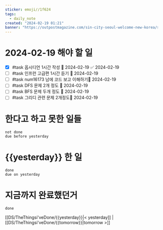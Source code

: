 ```yaml
---
sticker: emoji//1f624
tags:
  - daily_note
created: "2024-02-19 01:21"
banner: "https://outpostmagazine.com/sin-city-seoul-welcome-new-korea/seoul-skyline-photo/"
---
```


# 2024-02-19 해야 할 일

- [x] #task 옵시디언 1시간 작성 📅 2024-02-19 ✅ 2024-02-19
- [ ] #task 인프런 고급편 1시간 듣기 📅 2024-02-19
- [ ] #task num16173 남에 코드 보고 이해하기📅 2024-02-19 
- [ ] #task DFS 문제 2개 정도 📅 2024-02-19 
- [ ] #task BFS 문제 두개 정도 📅 2024-02-19 
- [ ] #task 그리디 관련 문제 2개정도📅 2024-02-19 
# 한다고 하고 못한 일들
```tasks
not done
due before yesterday
```
# {{yesterday}} 한 일
```tasks
done
due on yesterday
```
# 지금까지 완료했던거 
```tasks
done
```
[[DS/TheThingsi'veDone/{{yesterday}}|< yesterday]] | [[DS/TheThingsi'veDone/{{tomorrow}}|tomorrow >]]